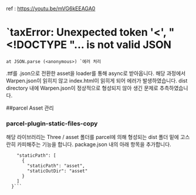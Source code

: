 ref : https://youtu.be/mVG6kEEAGA0

# `taxError: Unexpected token '<', "<!DOCTYPE "... is not valid JSON
    at JSON.parse (<anonymous>) `에러 처리
.ttf를 .json으로 전환한 asset을 loader를 통해 async로 받아옵니다.
해당 과정에서 Warpen.json이 읽히지 않고 index.html이 읽히게 되어 에러가 발생하였습니다.
dist directory 내에 Warpen.json이 정상적으로 형성되지 않아 생긴 문제로 추측하였습니다.

##parcel Asset 관리
### parcel-plugin-static-files-copy
해당 라이브러리는 Three / asset 폴더를 parcel에 의해 형성되는 dist 폴더 밑에 고스란히 카피해주는 기능을 합니다.
package.json 내의 아래 항목을 추가합니다.

```"staticFiles": {
    "staticPath": [
      {
        "staticPath": "asset",
        "staticOutDir": "asset"
      }
    ]
  }```

